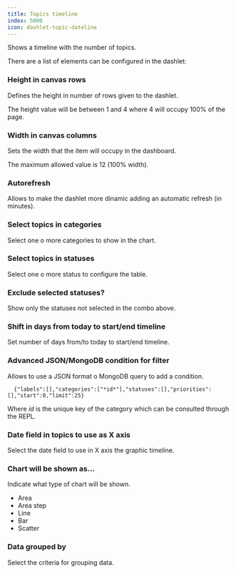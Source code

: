```yaml
---
title: Topics timeline
index: 5000
icon: dashlet-topic-dateline
---
```


Shows a timeline with the number of topics.

There are a list of elements can be configured in the dashlet:

### Height in canvas rows

Defines the height in number of rows given to the dashlet.

The height value will be between 1 and 4 where 4 will occupy 100% of the page.

### Width in canvas columns

Sets the width that the item will occupy in the dashboard.

The maximum allowed value is 12 (100% width).

### Autorefresh

Allows to make the dashlet more dinamic adding an automatic refresh (in minutes).

### Select topics in categories

Select one o more categories to show in the chart.

### Select topics in statuses

Select one o more status to configure the table.

### Exclude selected statuses?

Show only the statuses not selected in the combo above.

### Shift in days from today to start/end timeline

Set number of days from/to today to start/end timeline.

### Advanced JSON/MongoDB condition for filter

Allows to use a JSON format o MongoDB query to add a condition.

      {"labels":[],"categories":["*id*"],"statuses":[],"priorities":[],"start":0,"limit":25}

Where *id* is the unique key of the category which can be consulted through the REPL.

### Date field in topics to use as X axis

Select the date field to use in X axis the graphic timeline.

### Chart will be shown as...

Indicate what type of chart will be shown.

- Area
- Area step
- Line
- Bar
- Scatter

### Data grouped by

Select the criteria for grouping data.
